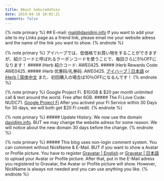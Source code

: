 ```yaml
---
title: About SakuradaYuzu
date: 2019-04-18 10:02:21
comments: false
---
```




{% note primary %}
    ## E-mail: mail@davidjim.info
    If you want to add your site to my Links page as a friend link, please email me your website adress and the name of the link you want to show.
{% endnote %}



{% note primary %}
    アイハーブでは、低価格でお買い物をすることができますが、紹介コードと呼ばれるクーポンコードを使うことで、毎回さらに5％OFFになります！
    ##### iHerb 紹介コード: AWE0425.
    ##### iHerb Rewards Code: AWE0425.
    ##### iHerb 优惠码/礼券码: AWE0425.
    [アイハーブ | 日本語](https://jp.iherb.com/) or [iHerb | 简体中文](https://cn.iherb.com/)
    また、初回購入の場合は10％OFFになるんです！
{% endnote %}



{% note primary %}
    Google Project Fi. $10/GB & $20 per month unlimited call & text around the world. Free after 6GB.
    ##### The Fi Love Code: NUDC71.
    [Google Project Fi](https://g.co/fi/r/NUDC71/)
    After you actived your Fi Service within 30 Days for 30 days, we will both get $20 Fi credit.
{% endnote %}



{% note primary %}
    ##### Update History. 
    We now use the domain [davidjim.info](https://www.davidjim.info/). BUT we may change the website adress for some reason. We will notice about the new domain 30 days before the change.
{% endnote %}



{% note primary %}
    ##### This blog uses non-login comment system. You can comment without NickName & E-Mail. 
    BUT if you want to show a Avatar or Profile picture. You have to register [Gravatar | English](http://en.gravatar.com/) or [Gravatar | 日本語](http://ja.gravatar.com/)　to upload your Avatar or Profile picture. After that, put in the E-Mail adress you registered to Gravatar, the Avatar or Profile picture will show. However, NickName is always not needed and you can use anything you like.
{% endnote %}